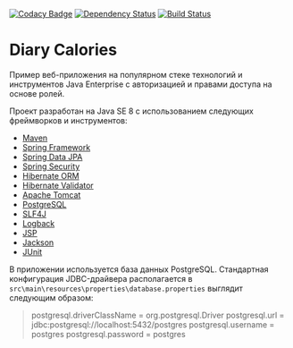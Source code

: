 [![Codacy Badge](https://api.codacy.com/project/badge/Grade/6566ae5228b340efb8aa5e728c1ada13)](https://www.codacy.com/app/tandser/solution?utm_source=github.com&amp;utm_medium=referral&amp;utm_content=tandser/solution&amp;utm_campaign=Badge_Grade)
[![Dependency Status](https://dependencyci.com/github/tandser/solution/badge)](https://dependencyci.com/github/tandser/solution)
[![Build Status](https://travis-ci.org/tandser/solution.svg?branch=master)](https://travis-ci.org/tandser/solution)

# Diary Calories

Пример веб-приложения на популярном стеке технологий и инструментов Java Enterprise с авторизацией и правами доступа на основе ролей.

Проект разработан на Java SE 8 с использованием следующих фреймворков и инструментов:

* [Maven](https://maven.apache.org/)
* [Spring Framework](http://projects.spring.io/spring-framework/)
* [Spring Data JPA](http://projects.spring.io/spring-data-jpa/)
* [Spring Security](http://projects.spring.io/spring-security/)
* [Hibernate ORM](http://hibernate.org/orm/)
* [Hibernate Validator](http://hibernate.org/validator/)
* [Apache Tomcat](http://tomcat.apache.org/)
* [PostgreSQL](https://www.postgresql.org/)
* [SLF4J](https://www.slf4j.org/)
* [Logback](https://logback.qos.ch/)
* [JSP](https://jcp.org/aboutJava/communityprocess/final/jsr245/index.html)
* [Jackson](https://github.com/FasterXML/jackson)
* [JUnit](http://junit.org/junit4/)

В приложении используется база данных PostgreSQL. Стандартная конфигурация JDBC-драйвера располагается в `src\main\resources\properties\database.properties` выглядит следующим образом:


> postgresql.driverClassName = org.postgresql.Driver
> postgresql.url             = jdbc:postgresql://localhost:5432/postgres
> postgresql.username        = postgres
> postgresql.password        = postgres

